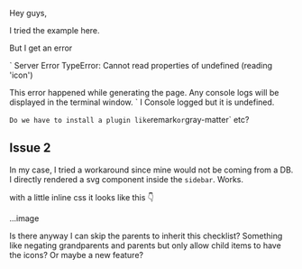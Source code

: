 Hey guys,

I tried the example here.

But I get an error

`
Server Error
TypeError: Cannot read properties of undefined (reading 'icon')

This error happened while generating the page. Any console logs will be displayed in the terminal window.
`
I Console logged but it is undefined.

`Do we have to install a plugin like`remark`or`gray-matter` etc?

## Issue 2

In my case, I tried a workaround since mine would not be coming from a DB.
I directly rendered a svg component inside the `sidebar`. Works.

with a little inline css it looks like this 👇

...image

Is there anyway I can skip the parents to inherit this checklist? Something like negating grandparents and parents but only allow child items to have the icons? Or maybe a new feature?
